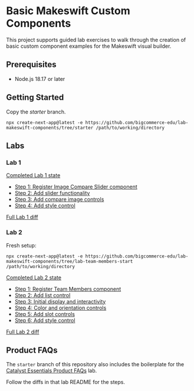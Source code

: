 # Basic Makeswift Custom Components

This project supports guided lab exercises to walk through the creation of basic custom component examples for the Makeswift visual builder.

## Prerequisites

* Node.js 18.17 or later

## Getting Started

Copy the _starter_ branch.

```
npx create-next-app@latest -e https://github.com/bigcommerce-edu/lab-makeswift-components/tree/starter /path/to/working/directory
```

## Labs

### Lab 1

[Completed Lab 1 state](https://github.com/bigcommerce-edu/lab-makeswift-components/tree/lab-image-compare-complete)

* [Step 1: Register Image Compare Slider component](https://github.com/bigcommerce-edu/lab-makeswift-components/compare/starter...lab-image-compare-01?diff=split)
* [Step 2: Add slider functionality](https://github.com/bigcommerce-edu/lab-makeswift-components/compare/lab-image-compare-01...lab-image-compare-02?diff=split)
* [Step 3: Add compare image controls](https://github.com/bigcommerce-edu/lab-makeswift-components/compare/lab-image-compare-02...lab-image-compare-03?diff=split)
* [Step 4: Add style control](https://github.com/bigcommerce-edu/lab-makeswift-components/compare/lab-image-compare-03...lab-image-compare-04?diff=split)

[Full Lab 1 diff](https://github.com/bigcommerce-edu/lab-makeswift-components/compare/starter...lab-image-compare-complete?diff=split)

### Lab 2

Fresh setup:

```
npx create-next-app@latest -e https://github.com/bigcommerce-edu/lab-makeswift-components/tree/lab-team-members-start /path/to/working/directory
```

[Completed Lab 2 state](https://github.com/bigcommerce-edu/lab-makeswift-components/tree/lab-team-members-complete)

* [Step 1: Register Team Members component](https://github.com/bigcommerce-edu/lab-makeswift-components/compare/lab-team-members-start...lab-team-members-01?diff=split)
* [Step 2: Add list control](https://github.com/bigcommerce-edu/lab-makeswift-components/compare/lab-team-members-01...lab-team-members-02?diff=split)
* [Step 3: Initial display and interactivity](https://github.com/bigcommerce-edu/lab-makeswift-components/compare/lab-team-members-02...lab-team-members-03?diff=split)
* [Step 4: Color and orientation controls](https://github.com/bigcommerce-edu/lab-makeswift-components/compare/lab-team-members-03...lab-team-members-04?diff=split)
* [Step 5: Add slot controls](https://github.com/bigcommerce-edu/lab-makeswift-components/compare/lab-team-members-04...lab-team-members-05?diff=split)
* [Step 6: Add style control](https://github.com/bigcommerce-edu/lab-makeswift-components/compare/lab-team-members-05...lab-team-members-06?diff=split)

[Full Lab 2 diff](https://github.com/bigcommerce-edu/lab-makeswift-components/compare/lab-team-members-start...lab-team-members-complete?diff=split)

## Product FAQs

The `starter` branch of this repository also includes the boilerplate for the [Catalyst Essentials Product FAQs](https://github.com/bigcommerce-edu/lab-catalyst-faqs) lab.

Follow the diffs in that lab README for the steps.